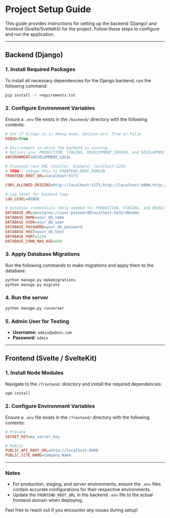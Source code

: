 # Project Setup Guide

This guide provides instructions for setting up the backend (Django) and frontend (Svelte/SvelteKit) for the project. Follow these steps to configure and run the application.

---

## Backend (Django)

### 1. Install Required Packages
To install all necessary dependencies for the Django backend, run the following command:

```bash
pip install -r requirements.txt
```

### 2. Configure Environment Variables
Ensure a `.env` file exists in the `/backend/` directory with the following contents:

```ini
# Set if Django is in debug mode. Options are: True or False
DEBUG=True

# Environment in which the backend is running.
# Options are: PRODUCTION, STAGING, DEVELOPMENT_SERVER, and DEVELOPMENT_LOCAL
ENVIRONMENT=DEVELOPMENT_LOCAL

# Frontend root URL (Svelte). Example: localhost:1234
# TODO - change this to FRONTEND_ROOT_DOMAIN
FRONTEND_ROOT_URL=localhost:5173

CORS_ALLOWED_ORIGINS=http://localhost:5173,http://localhost:8000,http://127.0.0.1:8000

# Log level for backend logs
LOG_LEVEL=DEBUG

# Database credentials (Only needed for PRODUCTION, STAGING, and DEVELOPMENT_SERVER environments, NOT NEEDED for DEVELOPMENT_LOCAL)
DATABASE_URL=postgres://user:password@localhost:5432/dbname
DATABASE_NAME=your_db_name
DATABASE_USER=your_db_user
DATABASE_PASSWORD=your_db_password
DATABASE_HOST=your_db_host
DATABASE_PORT=1234
DATABASE_CONN_MAX_AGE=600
```

### 3. Apply Database Migrations
Run the following commands to make migrations and apply them to the database:

```bash
python manage.py makemigrations
python manage.py migrate
```

### 4. Run the server
```bash
python manage.py runserver
```


### 5. Admin User for Testing
- **Username:** `admin@admin.com`
- **Password:** `admin`

---

## Frontend (Svelte / SvelteKit)

### 1. Install Node Modules
Navigate to the `/frontend/` directory and install the required dependencies:

```bash
npm install
```

### 2. Configure Environment Variables
Ensure a `.env` file exists in the `/frontend/` directory with the following contents:

```ini
# Private
SECRET_KEY=my_secret_key

# Public
PUBLIC_API_ROOT_URL=http://localhost:8000
PUBLIC_SITE_NAME=Company Name
```

---

### Notes
- For production, staging, and server environments, ensure the `.env` files contain accurate configurations for their respective environments.
- Update the `FRONTEND_ROOT_URL` in the backend `.env` file to the actual frontend domain when deploying.

Feel free to reach out if you encounter any issues during setup!